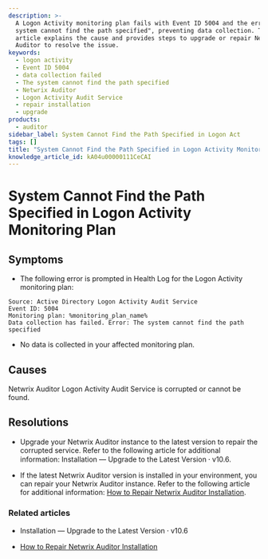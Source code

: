 ```yaml
---
description: >-
  A Logon Activity monitoring plan fails with Event ID 5004 and the error "The
  system cannot find the path specified", preventing data collection. This
  article explains the cause and provides steps to upgrade or repair Netwrix
  Auditor to resolve the issue.
keywords:
  - logon activity
  - Event ID 5004
  - data collection failed
  - The system cannot find the path specified
  - Netwrix Auditor
  - Logon Activity Audit Service
  - repair installation
  - upgrade
products:
  - auditor
sidebar_label: System Cannot Find the Path Specified in Logon Act
tags: []
title: "System Cannot Find the Path Specified in Logon Activity Monitoring Plan"
knowledge_article_id: kA04u00000111CeCAI
---
```


# System Cannot Find the Path Specified in Logon Activity Monitoring Plan

## Symptoms

- The following error is prompted in Health Log for the Logon Activity monitoring plan:

```
Source: Active Directory Logon Activity Audit Service
Event ID: 5004
Monitoring plan: %monitoring_plan_name%
Data collection has failed. Error: The system cannot find the path specified
```

- No data is collected in your affected monitoring plan.

## Causes

Netwrix Auditor Logon Activity Audit Service is corrupted or cannot be found.

## Resolutions

- Upgrade your Netwrix Auditor instance to the latest version to repair the corrupted service. Refer to the following article for additional information: Installation — Upgrade to the Latest Version ⸱ v10.6.

- If the latest Netwrix Auditor version is installed in your environment, you can repair your Netwrix Auditor instance. Refer to the following article for additional information: [How to Repair Netwrix Auditor Installation](https://docs.netwrix.com/docs/kb/auditor/how-to-repair-netwrix-auditor-installation.md).

### Related articles

- Installation — Upgrade to the Latest Version ⸱ v10.6

- [How to Repair Netwrix Auditor Installation](https://docs.netwrix.com/docs/kb/auditor/how-to-repair-netwrix-auditor-installation.md)
